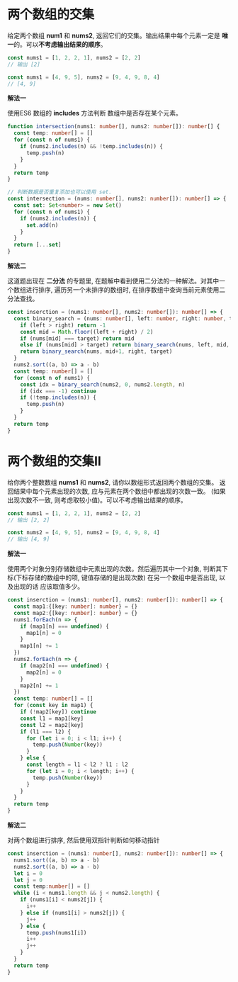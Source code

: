 # 两个数组的交集

  给定两个数组 **num1** 和 **nums2**, 返回它们的交集。输出结果中每个元素一定是 **唯一**的。可以**不考虑输出结果的顺序**。

```js
const nums1 = [1, 2, 2, 1], nums2 = [2, 2]
// 输出 [2]

const nums1 = [4, 9, 5], nums2 = [9, 4, 9, 8, 4]
// [4, 9]
```

**解法一**

  使用ES6 数组的 **includes** 方法判断 数组中是否存在某个元素。

```ts
function intersection(nums1: number[], nums2: number[]): number[] {
  const temp: number[] = []
  for (const n of nums1) {
    if (nums2.includes(n) && !temp.includes(n)) {
      temp.push(n)
    }
  }
  return temp
}

// 判断数据是否重复添加也可以使用 set.
const intersection = (nums: number[], nums2: number[]): number[] => {
  const set: Set<number> = new Set()
  for (const n of nums1) {
    if (nums2.includes(n)) {
      set.add(n)
    }
  }
  return [...set]
}
```

**解法二**

  这道题出现在 **二分法** 的专题里, 在题解中看到使用二分法的一种解法。对其中一个数组进行排序, 遍历另一个未排序的数组时, 在排序数组中查询当前元素使用二分法查找。

```ts
const inserction = (nums1: number[], nums2: number[]): number[] => {
  const binary_search = (nums: number[], left: number, right: number, target: number): number => {
    if (left > right) return -1
    const mid = Math.floor((left + right) / 2)
    if (nums[mid] === target) return mid
    else if (nums[mid] > target) return binary_search(nums, left, mid, target)
    return binary_search(nums, mid+1, right, target)
  }
  nums2.sort((a, b) => a - b)
  const temp: number[] = []
  for (const n of nums1) {
    const idx = binary_search(nums2, 0, nums2.length, n)
    if (idx === -1) continue
    if (!temp.includes(n)) {
      temp.push(n)
    }
  }
  return temp
}
```

# 两个数组的交集II

  给你两个整数数组 **nums1** 和 **nums2**, 请你以数组形式返回两个数组的交集。 返回结果中每个元素出现的次数, 应与元素在两个数组中都出现的次数一致。
  (如果出现次数不一致, 则考虑取较小值)。可以不考虑输出结果的顺序。

```js
const nums1 = [1, 2, 2, 1], nums2 = [2, 2]
// 输出 [2, 2]

const nums2 = [4, 9, 5], nums2 = [9, 4, 9, 8, 4]
// 输出 [4, 9]
```

**解法一**

  使用两个对象分别存储数组中元素出现的次数。然后遍历其中一个对象, 判断其下标(下标存储的数组中的项, 键值存储的是出现次数) 在另一个数组中是否出现, 以及出现的话
  应该取值多少。

```ts
const inserction = (nums1: number[], nums2: number[]): number[] => {
  const map1:{[key: number]: number} = {}
  const map2:{[key: number]: number} = {}
  nums1.forEach(n => {
    if (map1[n] === undefined) {
      map1[n] = 0
    }
    map1[n] += 1
  })
  nums2.forEach(n => {
    if (map2[n] === undefined) {
      map2[n] = 0
    }
    map2[n] += 1
  })
  const temp: number[] = []
  for (const key in map1) {
    if (!map2[key]) continue
    const l1 = map1[key]
    const l2 = map2[key]
    if (l1 === l2) {
      for (let i = 0; i < l1; i++) {
        temp.push(Number(key))
      }
    } else {
      const length = l1 < l2 ? l1 : l2
      for (let i = 0; i < length; i++) {
        temp.push(Number(key))
      }
    }
  }
  return temp
}
```

**解法二**

  对两个数组进行排序, 然后使用双指针判断如何移动指针

```ts
const inserction = (nums1: number[], nums2: number[]): number[] => {
  nums1.sort((a, b) => a - b)
  nums2.sort((a, b) => a - b)
  let i = 0
  let j = 0
  const temp:number[] = []
  while (i < nums1.length && j < nums2.length) {
    if (nums1[i] < nums2[j]) {
      i++
    } else if (nums1[i] > nums2[j]) {
      j++
    } else {
      temp.push(nums1[i])
      i++
      j++
    }
  }
  return temp
}
```